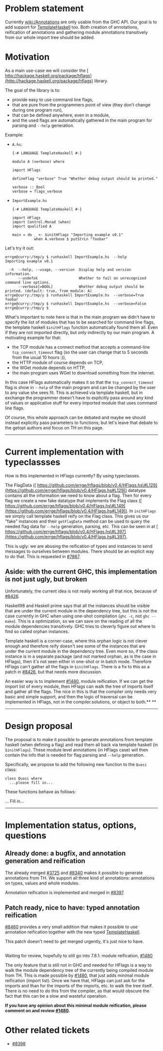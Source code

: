 # Problem statement



Currently [wiki:/Annotations](annotations) are only usable from the GHC API.  Our goal is to add support for [TemplateHaskell](template-haskell) too.  Both creation of annotations, reification of annotations and gathering module annotations transitively from our whole import tree should be added.


# Motivation



As a main use-case we will consider the [
http://hackage.haskell.org/package/hflags](http://hackage.haskell.org/package/hflags) library.



The goal of the library is to:


- provide easy to use command line flags,
- that are pure from the programmers point of view (they don't change during one program run),
- that can be defined anywhere, even in a module,
- and the used flags are automatically gathered in the main program for parsing and `--help` generation.


Example:


- `A.hs`:

  ```
  {-# LANGUAGE TemplateHaskell #-}

  module A (verbose) where

  import HFlags

  defineFlag "verbose" True "Whether debug output should be printed."

  verbose :: Bool
  verbose = flags_verbose
  ```
- `ImportExample.hs`

  ```
  {-# LANGUAGE TemplateHaskell #-}

  import HFlags
  import Control.Monad (when)
  import qualified A

  main = do _ <- $initHFlags "Importing example v0.1"
            when A.verbose $ putStrLn "foobar"
  ```


Let's try it out:


```wiki
errge@curry:/tmp/y $ runhaskell ImportExample.hs  --help
Importing example v0.1

  -h  --help, --usage, --version  Display help and version information.
      --undefok                   Whether to fail on unrecognized command line options.
      --verbose[=BOOL]            Whether debug output should be printed. (default: true, from module: A)
errge@curry:/tmp/y $ runhaskell ImportExample.hs  --verbose=True
foobar
errge@curry:/tmp/y $ runhaskell ImportExample.hs  --verbose=False
errge@curry:/tmp/y $
```


What's important to note here is that in the main program we didn't have to specify the list of modules that has to be searched for command line flags, the template haskell `$initHFlags` function automatically found them all.  Even if they are not imported directly, but only indirectly by our main program.  A motivating example for that:


- the TCP module has a connect method that accepts a command-line `tcp_connect_timeout` flag (so the user can change that to 5 seconds from the usual 10 hours :)),
- the HTTP module of course depends on TCP,
- the WGet module depends on HTTP,
- the main program uses WGet to download something from the internet.


In this case HFlags automatically makes it so that the `tcp_connect_timeout` flag is show in `--help` of the main program and can be changed by the user to any value she sees fit.  This is achieved via template haskell, but in exchange the programmer doesn't have to explicitly pass around any kind of values or applicative stuff for every imported module that uses command line flags.



Of course, this whole approach can be debated and maybe we should instead explicitly pass parameters to functions; but let's leave that debate to the getopt authors and focus on TH on this page.


---


# Current implementation with typeclassses



How is this implemented in HFlags currently?  By using typeclasses.



The FlagData ([
https://github.com/errge/hflags/blob/v0.4/HFlags.hs\#L129](https://github.com/errge/hflags/blob/v0.4/HFlags.hs#L129)) datatype contains all the information we need to know about a flag.  Then for every flag we create a new fake datatype that implements the Flag class ([
https://github.com/errge/hflags/blob/v0.4/HFlags.hs\#L149](https://github.com/errge/hflags/blob/v0.4/HFlags.hs#L149)).  In `initHFlags` we simply call template haskell reify on the Flag class.  This gives us our "fake" instances and their `getFlagData` method can be used to query the needed flag data for `--help` generation, parsing, etc.  This can be seen in at [
https://github.com/errge/hflags/blob/v0.4/HFlags.hs\#L397](https://github.com/errge/hflags/blob/v0.4/HFlags.hs#L397).



This is ugly: we are abusing the reification of types and instances to send messages to ourselves between modules.  There should be an explicit way to do that.  This is requested in [\#7867](https://gitlab.staging.haskell.org/ghc/ghc/issues/7867).


## Aside: with the current GHC, this implementation is not just ugly, but broken



Unfortunately, the current idea is not really working all that nice, because of [\#8426](https://gitlab.staging.haskell.org/ghc/ghc/issues/8426).



Haskell98 and Haskell prime says that all the instances should be visible that are under the current module in the dependency tree, but this is not the case currently in GHC when using one-shot compilation (`ghc -c`, not `ghc --make`).  This is a optimization, so we can save on the reading of all the module dependencies transitively.  GHC tries to cleverly figure out where to find so called orphan instances.



Template haskell is a corner-case, where this orphan logic is not clever enough and therefore reify doesn't see some of the instances that are under the current module in the dependency tree.  Even more so, if the class instance is in a separate package (and not marked orphan, as is the case in HFlags), then it's not seen either in one-shot or in batch mode.  Therefore HFlags can't gather all the flags in `$initHFlags`.  There is a fix to this as a patch in [\#8426](https://gitlab.staging.haskell.org/ghc/ghc/issues/8426), but that needs more discussion.



An easier way is to implement [\#1480](https://gitlab.staging.haskell.org/ghc/ghc/issues/1480), module reification.  If we can get the import list of every module, then HFlags can walk the tree of imports itself and gather all the flags.  The nice in this is that the compiler only needs very basic and simple support, and then the logic of traversal can be implemented in HFlags, not in the compiler.solutions, or object to both.**
**


---


# Design proposal



The proposal is to make it possible to generate annotations from template haskell (when defining a flag) and read them all back via template haskell (in `$initHFlags`).  These module level annotations (in HFlags case) will then contain the info that is needed for flag parsing and `--help` generation.



Specifically, we propose to add the following new function to the `Quasi` class:


```wiki
class Quasi where 
  ...please fill in...
```


These functions behave as follows:



... Fill in...


---


# Implementation status, options, questions


## Already done: a bugfix, and annotation generation and reification



The already merged [\#3725](https://gitlab.staging.haskell.org/ghc/ghc/issues/3725) and [\#8340](https://gitlab.staging.haskell.org/ghc/ghc/issues/8340) makes it possible to generate annotations from TH.  We support all three kind of annotations: annotations on types, values and whole modules.



Annotation reification is implemented and merged in [\#8397](https://gitlab.staging.haskell.org/ghc/ghc/issues/8397).


## Patch ready, nice to have: typed annotation reification



[\#8460](https://gitlab.staging.haskell.org/ghc/ghc/issues/8460) provides a very small addition that makes it possible to use annotation reification together with the new typed [TemplateHaskell](template-haskell).



This patch doesn't need to get merged urgently, it's just nice to have.


##
Waiting for review, hopefully to still go into 7.8.1: module reification, [\#1480](https://gitlab.staging.haskell.org/ghc/ghc/issues/1480)



The only feature that is still not in GHC and needed for HFlags is a way to walk the module dependency tree of the currently being compiled module from TH.  This is made possible by [\#1480](https://gitlab.staging.haskell.org/ghc/ghc/issues/1480), that just adds minimal module reification (import list).  Once we have that, HFlags can just ask for the imports and than for the imports of the imports, etc. to walk the tree itself.  There is no need to do this from the compiler, as that would obscure the fact that this can be a slow and wasteful operation.



**If you have any opinion about this minimal module reification, please comment on and review [\#1480](https://gitlab.staging.haskell.org/ghc/ghc/issues/1480).**


# Other related tickets


- [\#8398](https://gitlab.staging.haskell.org/ghc/ghc/issues/8398)

